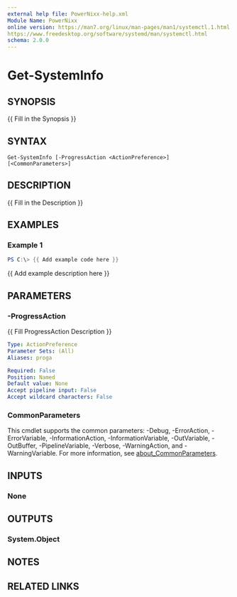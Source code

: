 ```yaml
---
external help file: PowerNixx-help.xml
Module Name: PowerNixx
online version: https://man7.org/linux/man-pages/man1/systemctl.1.html
https://www.freedesktop.org/software/systemd/man/systemctl.html
schema: 2.0.0
---
```


# Get-SystemInfo

## SYNOPSIS
{{ Fill in the Synopsis }}

## SYNTAX

```
Get-SystemInfo [-ProgressAction <ActionPreference>] [<CommonParameters>]
```

## DESCRIPTION
{{ Fill in the Description }}

## EXAMPLES

### Example 1
```powershell
PS C:\> {{ Add example code here }}
```

{{ Add example description here }}

## PARAMETERS

### -ProgressAction
{{ Fill ProgressAction Description }}

```yaml
Type: ActionPreference
Parameter Sets: (All)
Aliases: proga

Required: False
Position: Named
Default value: None
Accept pipeline input: False
Accept wildcard characters: False
```

### CommonParameters
This cmdlet supports the common parameters: -Debug, -ErrorAction, -ErrorVariable, -InformationAction, -InformationVariable, -OutVariable, -OutBuffer, -PipelineVariable, -Verbose, -WarningAction, and -WarningVariable. For more information, see [about_CommonParameters](http://go.microsoft.com/fwlink/?LinkID=113216).

## INPUTS

### None

## OUTPUTS

### System.Object
## NOTES

## RELATED LINKS

